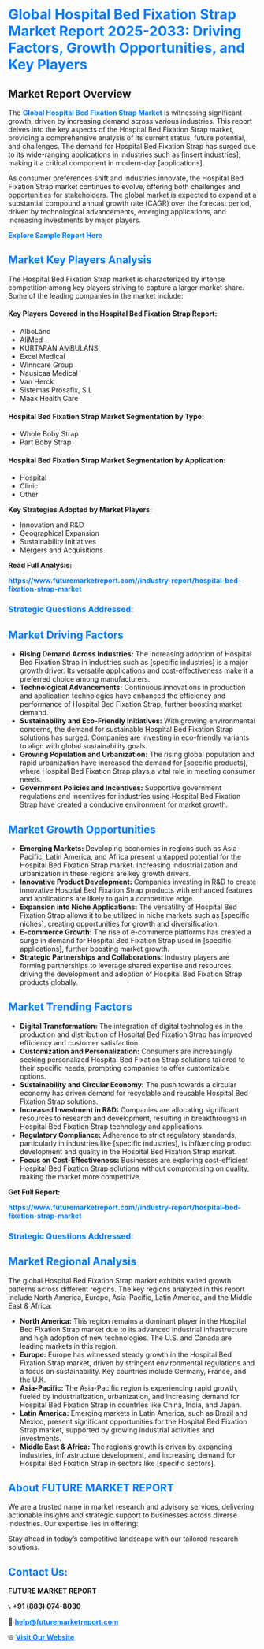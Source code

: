 <h1 style="color: #007BFF;">Global Hospital Bed Fixation Strap Market Report 2025-2033: Driving Factors, Growth Opportunities, and Key Players</h1>

<section id="overview">
<h2>Market Report Overview</h2>
<p>The <a href="https://www.futuremarketreport.com//industry-report/hospital-bed-fixation-strap-market" style="color: #007BFF; text-decoration: none;"><strong>Global Hospital Bed Fixation Strap Market</strong></a> is witnessing significant growth, driven by increasing demand across various industries. This report delves into the key aspects of the Hospital Bed Fixation Strap market, providing a comprehensive analysis of its current status, future potential, and challenges. The demand for Hospital Bed Fixation Strap has surged due to its wide-ranging applications in industries such as [insert industries], making it a critical component in modern-day [applications].</p>
<p>As consumer preferences shift and industries innovate, the Hospital Bed Fixation Strap market continues to evolve, offering both challenges and opportunities for stakeholders. The global market is expected to expand at a substantial compound annual growth rate (CAGR) over the forecast period, driven by technological advancements, emerging applications, and increasing investments by major players.</p>
</section>

<section id="overview">
<p><a href="https://www.futuremarketreport.com//request-sample/reportId=78136" style="color: #007BFF; text-decoration: none;"><strong>Explore Sample Report Here</strong></a></p>
</section>

<section id="key-players">
<h2 style="color: #007BFF;">Market Key Players Analysis</h2>
<p>The Hospital Bed Fixation Strap market is characterized by intense competition among key players striving to capture a larger market share. Some of the leading companies in the market include:</p>
<h4>Key Players Covered in the Hospital Bed Fixation Strap Report:</h4>
<ul><li>AlboLand</li><li>AliMed</li><li>KURTARAN AMBULANS</li><li>Excel Medical</li><li>Winncare Group</li><li>Nausicaa Medical</li><li>Van Herck</li><li>Sistemas Prosafix, S.L</li><li>Maax Health Care</li></ul>
<h4>Hospital Bed Fixation Strap Market Segmentation by Type:</h4>
<ul><li>Whole Boby Strap</li><li>Part Boby Strap</li></ul>

<h4>Hospital Bed Fixation Strap Market Segmentation by Application:</h4>
<ul><li>Hospital</li><li>Clinic</li><li>Other</li></ul>
<p><strong>Key Strategies Adopted by Market Players:</strong></p>
<ul>
<li>Innovation and R&D</li>
<li>Geographical Expansion</li>
<li>Sustainability Initiatives</li>
<li>Mergers and Acquisitions</li>
</ul>
</section>

<section>
<p><strong>Read Full Analysis: </strong></p><a href="https://www.futuremarketreport.com//industry-report/hospital-bed-fixation-strap-market" style="color: #007BFF; text-decoration: none;"><strong>https://www.futuremarketreport.com//industry-report/hospital-bed-fixation-strap-market</strong></a>
<h3 style="color: #007BFF;">Strategic Questions Addressed:</h3>
</section>

<section id="driving-factors">
<h2 style="color: #007BFF;">Market Driving Factors</h2>
<ul>
<li><strong>Rising Demand Across Industries:</strong> The increasing adoption of Hospital Bed Fixation Strap in industries such as [specific industries] is a major growth driver. Its versatile applications and cost-effectiveness make it a preferred choice among manufacturers.</li>
<li><strong>Technological Advancements:</strong> Continuous innovations in production and application technologies have enhanced the efficiency and performance of Hospital Bed Fixation Strap, further boosting market demand.</li>
<li><strong>Sustainability and Eco-Friendly Initiatives:</strong> With growing environmental concerns, the demand for sustainable Hospital Bed Fixation Strap solutions has surged. Companies are investing in eco-friendly variants to align with global sustainability goals.</li>
<li><strong>Growing Population and Urbanization:</strong> The rising global population and rapid urbanization have increased the demand for [specific products], where Hospital Bed Fixation Strap plays a vital role in meeting consumer needs.</li>
<li><strong>Government Policies and Incentives:</strong> Supportive government regulations and incentives for industries using Hospital Bed Fixation Strap have created a conducive environment for market growth.</li>
</ul>
</section>

<section id="growth-opportunities">
<h2 style="color: #007BFF;">Market Growth Opportunities</h2>
<ul>
<li><strong>Emerging Markets:</strong> Developing economies in regions such as Asia-Pacific, Latin America, and Africa present untapped potential for the Hospital Bed Fixation Strap market. Increasing industrialization and urbanization in these regions are key growth drivers.</li>
<li><strong>Innovative Product Development:</strong> Companies investing in R&D to create innovative Hospital Bed Fixation Strap products with enhanced features and applications are likely to gain a competitive edge.</li>
<li><strong>Expansion into Niche Applications:</strong> The versatility of Hospital Bed Fixation Strap allows it to be utilized in niche markets such as [specific niches], creating opportunities for growth and diversification.</li>
<li><strong>E-commerce Growth:</strong> The rise of e-commerce platforms has created a surge in demand for Hospital Bed Fixation Strap used in [specific applications], further boosting market growth.</li>
<li><strong>Strategic Partnerships and Collaborations:</strong> Industry players are forming partnerships to leverage shared expertise and resources, driving the development and adoption of Hospital Bed Fixation Strap products globally.</li>
</ul>
</section>

<section id="trending-factors">
<h2 style="color: #007BFF;">Market Trending Factors</h2>
<ul>
<li><strong>Digital Transformation:</strong> The integration of digital technologies in the production and distribution of Hospital Bed Fixation Strap has improved efficiency and customer satisfaction.</li>
<li><strong>Customization and Personalization:</strong> Consumers are increasingly seeking personalized Hospital Bed Fixation Strap solutions tailored to their specific needs, prompting companies to offer customizable options.</li>
<li><strong>Sustainability and Circular Economy:</strong> The push towards a circular economy has driven demand for recyclable and reusable Hospital Bed Fixation Strap solutions.</li>
<li><strong>Increased Investment in R&D:</strong> Companies are allocating significant resources to research and development, resulting in breakthroughs in Hospital Bed Fixation Strap technology and applications.</li>
<li><strong>Regulatory Compliance:</strong> Adherence to strict regulatory standards, particularly in industries like [specific industries], is influencing product development and quality in the Hospital Bed Fixation Strap market.</li>
<li><strong>Focus on Cost-Effectiveness:</strong> Businesses are exploring cost-efficient Hospital Bed Fixation Strap solutions without compromising on quality, making the market more competitive.</li>
</ul>
</section>

<section>
<p><strong>Get Full Report: </strong></p><a href="https://www.futuremarketreport.com//industry-report/hospital-bed-fixation-strap-market" style="color: #007BFF; text-decoration: none;"><strong>https://www.futuremarketreport.com//industry-report/hospital-bed-fixation-strap-market</strong></a>
<h3 style="color: #007BFF;">Strategic Questions Addressed:</h3>
</section>


<section id="regional-analysis">
<h2 style="color: #007BFF;">Market Regional Analysis</h2>
<p>The global Hospital Bed Fixation Strap market exhibits varied growth patterns across different regions. The key regions analyzed in this report include North America, Europe, Asia-Pacific, Latin America, and the Middle East & Africa:</p>
<ul>
<li><strong>North America:</strong> This region remains a dominant player in the Hospital Bed Fixation Strap market due to its advanced industrial infrastructure and high adoption of new technologies. The U.S. and Canada are leading markets in this region.</li>
<li><strong>Europe:</strong> Europe has witnessed steady growth in the Hospital Bed Fixation Strap market, driven by stringent environmental regulations and a focus on sustainability. Key countries include Germany, France, and the U.K.</li>
<li><strong>Asia-Pacific:</strong> The Asia-Pacific region is experiencing rapid growth, fueled by industrialization, urbanization, and increasing demand for Hospital Bed Fixation Strap in countries like China, India, and Japan.</li>
<li><strong>Latin America:</strong> Emerging markets in Latin America, such as Brazil and Mexico, present significant opportunities for the Hospital Bed Fixation Strap market, supported by growing industrial activities and investments.</li>
<li><strong>Middle East & Africa:</strong> The region’s growth is driven by expanding industries, infrastructure development, and increasing demand for Hospital Bed Fixation Strap in sectors like [specific sectors].</li>
</ul>
</section>

<footer>
<h2 style="color: #007BFF;">About FUTURE MARKET REPORT</h2>
<p>We are a trusted name in market research and advisory services, delivering actionable insights and strategic support to businesses across diverse industries. Our expertise lies in offering:</p>

<p>Stay ahead in today’s competitive landscape with our tailored research solutions.</p>

<h2 style="color: #007BFF;">Contact Us:</h2>
<p><strong>FUTURE MARKET REPORT</strong></p>
<p>📞 <strong>+91 (883) 074-8030</strong></p>
<p>📧 <strong><a href="mailto:help@futuremarketreport.com" style="color: #007BFF;">help@futuremarketreport.com</a></strong></p>
<p>🌐 <strong><a href="https://www.futuremarketreport.com/" style="color: #007BFF;">Visit Our Website</a></strong></p>
</footer>